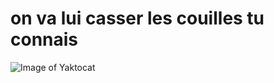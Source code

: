 # on va lui casser les couilles tu connais
![Image of Yaktocat](https://octodex.github.com/images/yaktocat.png)
